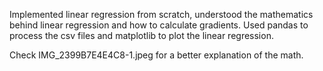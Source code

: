 Implemented linear regression from scratch, understood the mathematics behind linear regression and how to calculate gradients. Used pandas to process the csv files and matplotlib to plot the linear regression. 

Check IMG_2399B7E4E4C8-1.jpeg for a better explanation of the math. 